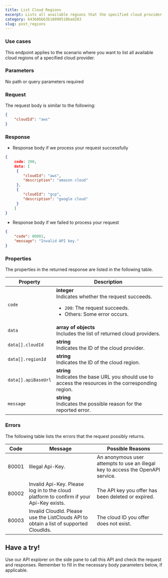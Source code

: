 ```yaml
---
title: List Cloud Regions
excerpt: Lists all available regions that the specified cloud provider offers.
category: 64368bb63b18090510bad283
slug: post_regions
---
```


### Use cases

This endpoint applies to the scenario where you want to list all available cloud regions of a specified cloud provider.

### Parameters

No path or query parameters required

### Request

The request body is similar to the following:

```json
{
    "cloudId": "aws"
}
```

### Response

- Response body if we process your request successfully

```json
{
    code: 200,
    data: [
     {
        "cloudId": "aws",
        "description": "amazon cloud"
     },
     {
        "cloudId": "gcp",
        "description": "google cloud"
     }
    ]
}
```

- Response body if we failed to process your request

```json
{
    "code": 80001,
    "message": "Invalid API key."
}
```

### Properties

The properties in the returned response are listed in the following table.

| Property | Description                                                                                                                                  |
|----------|----------------------------------------------------------------------------------------------------------------------------------------------|
| `code`     | **integer**<br>Indicates whether the request succeeds.<br><ul><li>`200`: The request succeeds.</li><li>Others: Some error occurs.</li></ul> |
| `data`    | **array of objects**<br>Includes the list of returned cloud providers.
| `data[].cloudId` | **string**<br>Indicates the ID of the cloud provider. |
| `data[].regionId` | **string**<br>Indicates the ID of the cloud region. |
| `data[].apiBaseUrl` | **string**<br>Indicates the base URL you should use to access the resources in the corresponding region. |
| `message`  | **string**<br>Indicates the possible reason for the reported error. |

### Errors

The following table lists the errors that the request possibly returns.

| Code  | Message                                                                                 | Possible Reasons                                                                |
|-------|-----------------------------------------------------------------------------------------|---------------------------------------------------------------------------------|
| 80001 | Illegal Api-Key.                                                                        | An anonymous user attempts to use an illegal key to access the OpenAPI service. |
| 80002 | Invalid Api-Key. Please log in to the cloud platform to confirm if your Api-Key exists. | The API key you offer has been deleted or expired.                              |
| 80003 | Invalid CloudId. Please use the ListClouds API to obtain a list of supported CloudIds. | The cloud ID you offer does not exist. |

## Have a try!

Use our API explorer on the side pane to call this API and check the request and responses. Remember to fill in the necessary body parameters below, if applicable.
